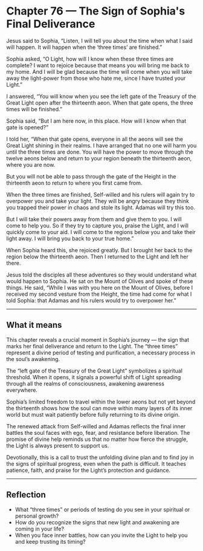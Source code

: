 # Chapter 76 — The Sign of Sophia's Final Deliverance

Jesus said to Sophia, “Listen, I will tell you about the time when what I said will happen. It will happen when the ‘three times’ are finished.”

Sophia asked, “O Light, how will I know when these three times are complete? I want to rejoice because that means you will bring me back to my home. And I will be glad because the time will come when you will take away the light-power from those who hate me, since I have trusted your Light.”

I answered, “You will know when you see the left gate of the Treasury of the Great Light open after the thirteenth aeon. When that gate opens, the three times will be finished.”

Sophia said, “But I am here now, in this place. How will I know when that gate is opened?”

I told her, “When that gate opens, everyone in all the aeons will see the Great Light shining in their realms. I have arranged that no one will harm you until the three times are done. You will have the power to move through the twelve aeons below and return to your region beneath the thirteenth aeon, where you are now.

But you will not be able to pass through the gate of the Height in the thirteenth aeon to return to where you first came from.

When the three times are finished, Self-willed and his rulers will again try to overpower you and take your light. They will be angry because they think you trapped their power in chaos and stole its light. Adamas will try this too.

But I will take their powers away from them and give them to you. I will come to help you. So if they try to capture you, praise the Light, and I will quickly come to your aid. I will come to the regions below you and take their light away. I will bring you back to your true home.”

When Sophia heard this, she rejoiced greatly. But I brought her back to the region below the thirteenth aeon. Then I returned to the Light and left her there.

Jesus told the disciples all these adventures so they would understand what would happen to Sophia. He sat on the Mount of Olives and spoke of these things. He said, “While I was with you here on the Mount of Olives, before I received my second vesture from the Height, the time had come for what I told Sophia: that Adamas and his rulers would try to overpower her.”

---

## What it means

This chapter reveals a crucial moment in Sophia’s journey — the sign that marks her final deliverance and return to the Light. The “three times” represent a divine period of testing and purification, a necessary process in the soul’s awakening.

The “left gate of the Treasury of the Great Light” symbolizes a spiritual threshold. When it opens, it signals a powerful shift of Light spreading through all the realms of consciousness, awakening awareness everywhere.

Sophia’s limited freedom to travel within the lower aeons but not yet beyond the thirteenth shows how the soul can move within many layers of its inner world but must wait patiently before fully returning to its divine origin.

The renewed attack from Self-willed and Adamas reflects the final inner battles the soul faces with ego, fear, and resistance before liberation. The promise of divine help reminds us that no matter how fierce the struggle, the Light is always present to support us.

Devotionally, this is a call to trust the unfolding divine plan and to find joy in the signs of spiritual progress, even when the path is difficult. It teaches patience, faith, and praise for the Light’s protection and guidance.

---

## Reflection

* What “three times” or periods of testing do you see in your spiritual or personal growth?
* How do you recognize the signs that new light and awakening are coming in your life?
* When you face inner battles, how can you invite the Light to help you and keep trusting its timing?
